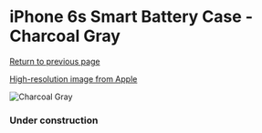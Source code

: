 # iPhone 6s Smart Battery Case - Charcoal Gray

[Return to previous page](/iphone_6)

[High-resolution image from Apple](https://store.storeimages.cdn-apple.com/8756/as-images.apple.com/is/MGQL2?wid=4500&hei=4500&fmt=png)

<div style="width: 384px"><img src="/everypreview/MGQL2.png" alt="Charcoal Gray"></div>

### Under construction
